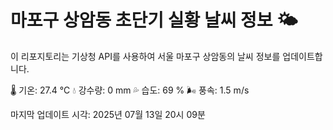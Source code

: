 
# 마포구 상암동 초단기 실황 날씨 정보 🌤️

이 리포지토리는 기상청 API를 사용하여 서울 마포구 상암동의 날씨 정보를 업데이트합니다. 

🌡️ 기온: 27.4 ℃
💧 강수량: 0 mm
💦 습도: 69 %
🌬️ 풍속: 1.5 m/s

마지막 업데이트 시각: 2025년 07월 13일 20시 09분    
